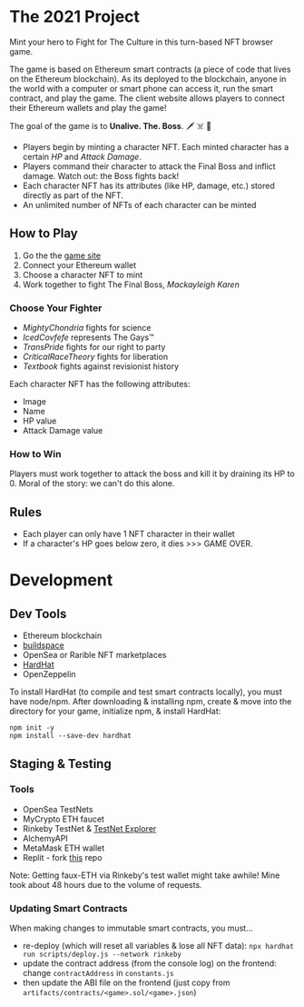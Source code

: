 # The 2021 Project
Mint your hero to Fight for The Culture in this turn-based NFT browser game.

The game is based on Ethereum smart contracts (a piece of code that lives on the Ethereum blockchain). As its deployed to the blockchain, anyone in the world with a computer or smart phone can access it, run the smart contract, and play the game. The client website allows players to connect their Ethereum wallets and play the game!

The goal of the game is to **Unalive. The. Boss**. 🗡 ☠️ 🔪

* Players begin by minting a character NFT. Each minted character has a certain *HP* and *Attack Damage*.
* Players command their character to attack the Final Boss and inflict damage. Watch out: the Boss fights back!
* Each character NFT has its attributes (like HP, damage, etc.) stored directly as part of the NFT.
* An unlimited number of NFTs of each character can be minted

## How to Play
1. Go the the [game site](https://2021-project.malloryculbert.repl.co/)
2. Connect your Ethereum wallet
3. Choose a character NFT to mint
4. Work together to fight The Final Boss, *Mackayleigh Karen*   

### Choose Your Fighter
* *MightyChondria* fights for science
* *IcedCovfefe* represents The Gays™️
* *TransPride* fights for our right to party
* *CriticalRaceTheory* fights for liberation
* *Textbook* fights against revisionist history

Each character NFT has the following attributes:
* Image
* Name
* HP value
* Attack Damage value

### How to Win
Players must work together to attack the boss and kill it by draining its HP to 0. Moral of the story: we can't do this alone.

## Rules
* Each player can only have 1 NFT character in their wallet
* If a character's HP goes below zero, it dies >>> GAME OVER.

# Development
## Dev Tools
* Ethereum blockchain
* [buildspace](https://app.buildspace.so/courses/CO5cc2751b-e878-41c4-99fa-a614dc910ee9/lessons/LEc40235e7-8135-4e55-8b7c-6b17ffd15cbd)
* OpenSea or Rarible NFT marketplaces
* [HardHat](https://hardhat.org/tutorial/setting-up-the-environment.html)
* OpenZeppelin

To install HardHat (to compile and test smart contracts locally), you must have node/npm. After downloading & installing npm, create & move into the directory for your game, initialize npm, & install HardHat:
```
npm init -y
npm install --save-dev hardhat
```

## Staging & Testing 
### Tools
* OpenSea TestNets
* MyCrypto ETH faucet
* Rinkeby TestNet & [TestNet Explorer](https://rinkeby.etherscan.io/)
* AlchemyAPI 
* MetaMask ETH wallet
* Replit - fork [this](https://github.com/buildspace/buildspace-nft-game-starter) repo

Note: Getting faux-ETH via Rinkeby's test wallet might take awhile! Mine took about 48 hours due to the volume of requests.

### Updating Smart Contracts
When making changes to immutable smart contracts, you must...
* re-deploy (which will reset all variables & lose all NFT data): `npx hardhat run scripts/deploy.js --network rinkeby`
* update the contract address (from the console log) on the frontend: change `contractAddress` in `constants.js`
* then update the ABI file on the frontend (just copy from `artifacts/contracts/<game>.sol/<game>.json`)




